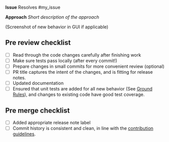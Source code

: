 **Issue**
Resolves #my_issue


**Approach**
_Short description of the approach_

(Screenshot of new behavior in GUI if applicable)


## Pre review checklist

- [ ] Read through the code changes carefully after finishing work
- [ ] Make sure tests pass locally (after every commit!)
- [ ] Prepare changes in small commits for more convenient review (optional)
- [ ] PR title captures the intent of the changes, and is fitting for release notes.
- [ ] Updated documentation
- [ ] Ensured that unit tests are added for all new behavior (See [Ground Rules](https://github.com/equinor/ert/blob/main/CONTRIBUTING.md#ground-rules)), and changes to existing code have good test coverage.

## Pre merge checklist
- [ ] Added appropriate release note label
- [ ] Commit history is consistent and clean, in line with the [contribution guidelines](https://github.com/equinor/ert/blob/main/CONTRIBUTING.md).

<!--
Adding labels helps the maintainers when writing release notes. This is the [list of release note labels](https://github.com/equinor/ert/labels?q=release-notes).
-->
